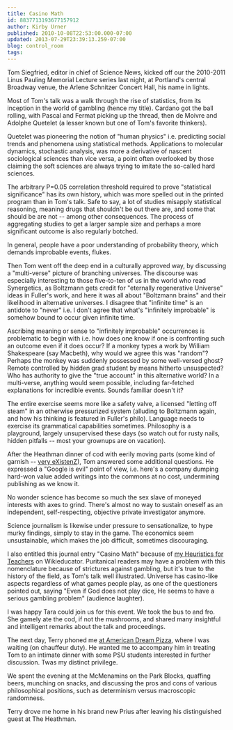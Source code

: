```yaml
---
title: Casino Math
id: 8837713193677157912
author: Kirby Urner
published: 2010-10-08T22:53:00.000-07:00
updated: 2013-07-29T23:39:13.259-07:00
blog: control_room
tags: 
---
```


[](http://www.flickr.com/photos/17157315@N00/5065623823/)

Tom Siegfried, editor in chief of Science News, kicked off our the 2010-2011 Linus Pauling Memorial Lecture series last night, at Portland's central Broadway venue, the Arlene Schnitzer Concert Hall, his name in lights.

Most of Tom's talk was a walk through the rise of statistics, from its inception in the world of gambling (hence my title).  Cardano got the ball rolling, with Pascal and Fermat picking up the thread, then de Moivre and Adolphe Quetelet (a lesser known but one of Tom's favorite thinkers).  

Quetelet was pioneering the notion of "human physics" i.e. predicting social trends and phenomena using statistical methods.  Applications to molecular dynamics, stochastic analysis, was more a derivative of nascent sociological sciences than vice versa, a point often overlooked by those claiming the soft sciences are always trying to imitate the so-called hard sciences.

The arbitrary P=0.05 correlation threshold required to prove "statistical significance" has its own history, which was more spelled out in the printed program than in Tom's talk.  Safe to say, a lot of studies misapply statistical reasoning, meaning drugs that shouldn't be out there are, and some that should be are not -- among other consequences.  The process of aggregating studies to get a larger sample size and perhaps a more significant outcome is also regularly botched.

In general, people have a poor understanding of probability theory, which demands improbable events, flukes.

Then Tom went off the deep end in a culturally approved way, by discussing a "multi-verse" picture of branching universes.  The discourse was especially interesting to those five-to-ten of us in the world who read Synergetics, as Boltzmann gets credit for "eternally regenerative Universe" ideas in Fuller's work, and here it was all about "Boltzmann brains" and their likelihood in alternative universes.  I disagree that "infinite time" is an antidote to "never" i.e. I don't agree that what's "infinitely improbable" is somehow bound to occur given infinite time.  

Ascribing meaning or sense to "infinitely improbable" occurrences is problematic to begin with i.e. how does one know if one is confronting such an outcome even if it does occur?  If a monkey types a work by William Shakespeare (say Macbeth), why would we agree this was "random"? Perhaps the monkey was suddenly possessed by some well-versed ghost?  Remote controlled by hidden grad student by means hitherto unsuspected?  Who has authority to give the "true account" in this alternative world?  In a multi-verse, anything would seem possible, including far-fetched explanations for incredible events.  Sounds familiar doesn't it?

The entire exercise seems more like a safety valve, a licensed "letting off steam" in an otherwise pressurized system (alluding to Boltzmann again, and how his thinking is featured in Fuller's philo).  Language needs to exercise its grammatical capabilities sometimes.  Philosophy is a playground, largely unsupervised these days (so watch out for rusty nails, hidden pitfalls -- most your grownups are on vacation).

After the Heathman dinner of cod with eerily moving parts (some kind of garnish -- [very eXistenZ](http://www.imdb.com/title/tt0120907/)), Tom answered some additional questions.  He expressed a "Google is evil" point of view, i.e. here's a company dumping hard-won value added writings into the commons at no cost, undermining publishing as we know it.  

No wonder science has become so much the sex slave of moneyed interests with axes to grind. There's almost no way to sustain oneself as an independent, self-respecting, objective private investigator anymore.  

Science journalism is likewise under pressure to sensationalize, to hype murky findings, simply to stay in the game.  The economics seem unsustainable, which makes the job difficult, sometimes discouraging.

I also entitled this journal entry "Casino Math" because of [my Heuristics for Teachers](http://wikieducator.org/Digital_Math) on Wikieducator.  Puritanical readers may have a problem with this nomenclature because of strictures against gambling, but it's true to the history of the field, as Tom's talk well illustrated. Universe has casino-like aspects regardless of what games people play, as one of the questioners pointed out, saying "Even if God does not play dice, He seems to have a serious gambling problem" (audience laughter).

I was happy Tara could join us for this event.  We took the bus to and fro.  She gamely ate the cod, if not the mushrooms, and shared many insightful and intelligent remarks about the talk and proceedings.

The next day, Terry phoned me [at American Dream Pizza](http://www.flickr.com/photos/17157315@N00/7271345698/in/photostream), where I was waiting (on chauffeur duty).  He wanted me to accompany him in treating Tom to an intimate dinner with some PSU students interested in further discussion.  Twas my distinct privilege.  

We spent the evening at the McMenamins on the Park Blocks, quaffing beers, munching on snacks, and discussing the pros and cons of various philosophical positions, such as determinism versus macroscopic randomness. 

Terry drove me home in his brand new Prius after leaving his distinguished guest at The Heathman.

[](http://www.flickr.com/photos/17157315@N00/5066235734/)